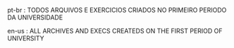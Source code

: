 pt-br : TODOS ARQUIVOS E EXERCICIOS CRIADOS NO PRIMEIRO PERIODO DA UNIVERSIDADE

en-us : ALL ARCHIVES AND EXECS CREATEDS ON THE FIRST PERIOD OF UNIVERSITY
